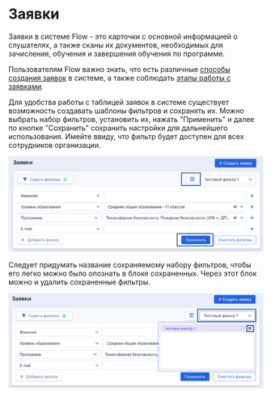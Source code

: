 # Заявки

Заявки в системе Flow - это карточки с основной информацией о слушателях, а также сканы их документов, необходимых для зачисления, обучения и завершения обучения по программе.

Пользователям Flow важно знать, что есть различные [способы создания заявок](sposoby-sozdaniya-zayavok.md) в системе, а также соблюдать [этапы работы с заявками](etapy-raboty-s-zayavkoi.md).

Для удобства работы с таблицей заявок в системе существует возможность создавать шаблоны фильтров и сохранять их. Можно выбрать набор фильтров, установить их, нажать "Применить" и далее по кнопке "Сохранить" сохранить настройки для дальнейшего использования. Имейте ввиду, что фильтр будет доступен для всех сотрудников организации.

![](<../../.gitbook/assets/image (162).png>)

Следует придумать название сохраняемому набору фильтров, чтобы его легко можно было опознать в блоке сохраненных. Через этот блок можно и удалить сохраненные фильтры.

![](<../../.gitbook/assets/image (163).png>)

